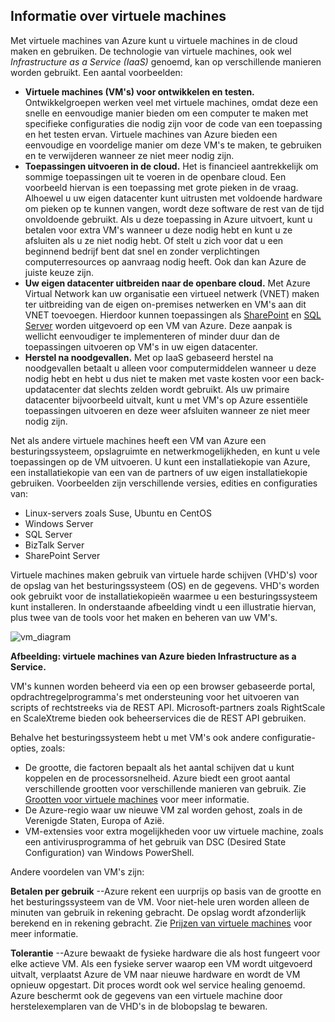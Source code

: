 <a name="tellmevm"></a>

## <a name="tell-me-about-virtual-machines"></a>Informatie over virtuele machines
Met virtuele machines van Azure kunt u virtuele machines in de cloud maken en gebruiken. De technologie van virtuele machines, ook wel *Infrastructure as a Service (IaaS)* genoemd, kan op verschillende manieren worden gebruikt. Een aantal voorbeelden:

* **Virtuele machines (VM's) voor ontwikkelen en testen.** Ontwikkelgroepen werken veel met virtuele machines, omdat deze een snelle en eenvoudige manier bieden om een computer te maken met specifieke configuraties die nodig zijn voor de code van een toepassing en het testen ervan. Virtuele machines van Azure bieden een eenvoudige en voordelige manier om deze VM's te maken, te gebruiken en te verwijderen wanneer ze niet meer nodig zijn.
* **Toepassingen uitvoeren in de cloud.** Het is financieel aantrekkelijk om sommige toepassingen uit te voeren in de openbare cloud. Een voorbeeld hiervan is een toepassing met grote pieken in de vraag. Alhoewel u uw eigen datacenter kunt uitrusten met voldoende hardware om pieken op te kunnen vangen, wordt deze software de rest van de tijd onvoldoende gebruikt. Als u deze toepassing in Azure uitvoert, kunt u betalen voor extra VM's wanneer u deze nodig hebt en kunt u ze afsluiten als u ze niet nodig hebt. Of stelt u zich voor dat u een beginnend bedrijf bent dat snel en zonder verplichtingen computerresources op aanvraag nodig heeft. Ook dan kan Azure de juiste keuze zijn.
* **Uw eigen datacenter uitbreiden naar de openbare cloud.** Met Azure Virtual Network kan uw organisatie een virtueel netwerk (VNET) maken ter uitbreiding van de eigen on-premises netwerken en VM's aan dit VNET toevoegen. Hierdoor kunnen toepassingen als [SharePoint](../articles/virtual-machines/virtual-machines-windows-sharepoint-farm.md) en [SQL Server](../articles/virtual-machines/virtual-machines-windows-sql-server-iaas-overview.md) worden uitgevoerd op een VM van Azure. Deze aanpak is wellicht eenvoudiger te implementeren of minder duur dan de toepassingen uitvoeren op VM's in uw eigen datacenter.   
* **Herstel na noodgevallen.** Met op IaaS gebaseerd herstel na noodgevallen betaalt u alleen voor computermiddelen wanneer u deze nodig hebt en hebt u dus niet te maken met vaste kosten voor een back-updatacenter dat slechts zelden wordt gebruikt.  Als uw primaire datacenter bijvoorbeeld uitvalt, kunt u met VM's op Azure essentiële toepassingen uitvoeren en deze weer afsluiten wanneer ze niet meer nodig zijn.

Net als andere virtuele machines heeft een VM van Azure een besturingssysteem, opslagruimte en netwerkmogelijkheden, en kunt u vele toepassingen op de VM uitvoeren. U kunt een installatiekopie van Azure, een installatiekopie van een van de partners of uw eigen installatiekopie gebruiken. Voorbeelden zijn verschillende versies, edities en configuraties van:

* Linux-servers zoals Suse, Ubuntu en CentOS
* Windows Server 
* SQL Server
* BizTalk Server 
* SharePoint Server

Virtuele machines maken gebruik van virtuele harde schijven (VHD's) voor de opslag van het besturingssysteem (OS) en de gegevens. VHD's worden ook gebruikt voor de installatiekopieën waarmee u een besturingssysteem kunt installeren. In onderstaande afbeelding vindt u een illustratie hiervan, plus twee van de tools voor het maken en beheren van uw VM's.

<a name="fig_createvms"></a>
![vm_diagram](./media/virtual-machines-choose-me-content/diagram.png)

**Afbeelding: virtuele machines van Azure bieden Infrastructure as a Service.**

VM's kunnen worden beheerd via een op een browser gebaseerde portal, opdrachtregelprogramma's met ondersteuning voor het uitvoeren van scripts of rechtstreeks via de REST API. Microsoft-partners zoals RightScale en ScaleXtreme bieden ook beheerservices die de REST API gebruiken. 

Behalve het besturingssysteem hebt u met VM's ook andere configuratie-opties, zoals:

* De grootte, die factoren bepaalt als het aantal schijven dat u kunt koppelen en de processorsnelheid. Azure biedt een groot aantal verschillende grootten voor verschillende manieren van gebruik. Zie [Grootten voor virtuele machines](../articles/virtual-machines/virtual-machines-linux-sizes.md) voor meer informatie.  
* De Azure-regio waar uw nieuwe VM zal worden gehost, zoals in de Verenigde Staten, Europa of Azië. 
* VM-extensies voor extra mogelijkheden voor uw virtuele machine, zoals een antivirusprogramma of het gebruik van DSC (Desired State Configuration) van Windows PowerShell.

Andere voordelen van VM's zijn:

**Betalen per gebruik** --Azure rekent een uurprijs op basis van de grootte en het besturingssysteem van de VM. Voor niet-hele uren worden alleen de minuten van gebruik in rekening gebracht. De opslag wordt afzonderlijk berekend en in rekening gebracht. Zie [Prijzen van virtuele machines](https://azure.microsoft.com/pricing/details/virtual-machines/) voor meer informatie.

**Tolerantie** --Azure bewaakt de fysieke hardware die als host fungeert voor elke actieve VM. Als een fysieke server waarop een VM wordt uitgevoerd uitvalt, verplaatst Azure de VM naar nieuwe hardware en wordt de VM opnieuw opgestart. Dit proces wordt ook wel service healing genoemd. Azure beschermt ook de gegevens van een virtuele machine door herstelexemplaren van de VHD's in de blobopslag te bewaren. 



<!--HONumber=Nov16_HO2-->


